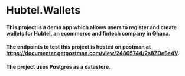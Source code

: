 # Hubtel.Wallets

#### This project is a demo app which allows users to register and create wallets for Hubtel, an ecommerce and fintech company in Ghana.
#### The endpoints to test this project is hosted on postman at https://documenter.getpostman.com/view/24865744/2s8ZDeSe4V.

#### The project uses Postgres as a datastore.

